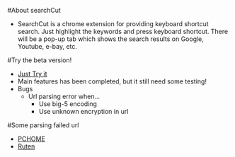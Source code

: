 #About searchCut
* SearchCut is a chrome extension for providing keyboard shortcut search. Just highlight the keywords and press keyboard shortcut. There will be a pop-up tab which shows the search results on Google, Youtube, e-bay, etc.
	
#Try the beta version!
* [Just Try it](https://chrome.google.com/webstore/detail/empinghjjjppongbmbidklliehoaljog/publish-accepted)
* Main features has been completed, but it still need some testing!
* Bugs
  * Url parsing error when...
    * Use big-5 encoding
    * Use unknown encryption in url
    

#Some parsing failed url
* [PCHOME](http://www.pcstore.com.tw/)
* [Ruten](http://www.ruten.com.tw/) 